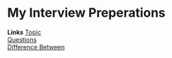 # My Interview Preperations

**Links**
[Topic](topic.md)  
[Questions](Question/base.md)  
[Difference Between](../Technology/differences.md)
